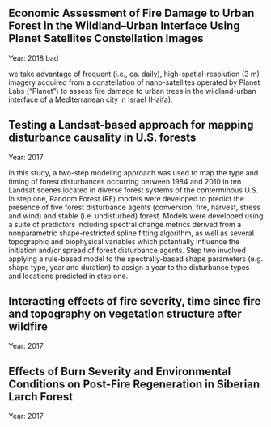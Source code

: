 

## Economic Assessment of Fire Damage to Urban Forest in the Wildland–Urban Interface Using Planet Satellites Constellation Images
Year: 2018 bad

we take advantage of frequent (i.e., ca. daily), high-spatial-resolution (3 m) imagery acquired from a constellation of nano-satellites operated by Planet Labs (“Planet”) to assess fire damage to urban trees in the wildland-urban interface of a Mediterranean city in Israel (Haifa).

## Testing a Landsat-based approach for mapping disturbance causality in U.S. forests
Year: 2017

In this study, a two-step modeling approach was used to map the type and timing of forest disturbances occurring between 1984 and 2010 in ten Landsat scenes located in diverse forest systems of the conterminous U.S. In step one, Random Forest (RF) models were developed to predict the presence of five forest disturbance agents (conversion, fire, harvest, stress and wind) and stable (i.e. undisturbed) forest. Models were developed using a suite of predictors including spectral change metrics derived from a nonparametric shape-restricted spline fitting algorithm, as well as several topographic and biophysical variables which potentially influence the initiation and/or spread of forest disturbance agents. Step two involved applying a rule-based model to the spectrally-based shape parameters (e.g. shape type, year and duration) to assign a year to the disturbance types and locations predicted in step one.

## Interacting effects of fire severity, time since fire and topography on vegetation structure after wildfire
Year: 2017

## Effects of Burn Severity and Environmental Conditions on Post-Fire Regeneration in Siberian Larch Forest
Year: 2017


